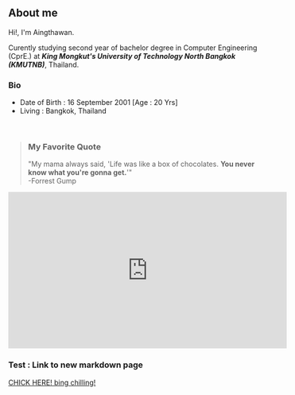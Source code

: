 ## About me

Hi!, I'm Aingthawan.

Curently studying second year of bachelor degree in Computer Engineering (CprE.)
at ***King Mongkut's University of Technology North Bangkok (KMUTNB)***, Thailand.

### Bio

- Date of Birth : 16 September 2001 [Age : 20 Yrs]
- Living : Bangkok, Thailand 

<br/>

>### My Favorite Quote
>
>"My mama always said, 'Life was like a box of chocolates. **You never know what you're gonna get.**'" \
>-Forrest Gump

<iframe width="560" height="315" src="https://www.youtube.com/embed/egkrxkiUnoo" title="YouTube video player" frameborder="0" allow="accelerometer; autoplay; clipboard-write; encrypted-media; gyroscope; picture-in-picture" allowfullscreen></iframe>

### Test : Link to new markdown page
[CHICK HERE! bing chilling!](another-page.md)
